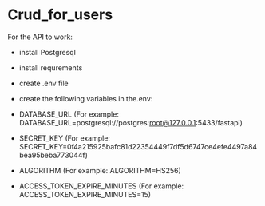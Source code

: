 # Crud_for_users

For the API to work:

- install Postgresql
- install requrements
- create .env file 
- create the following variables in the.env:

- DATABASE_URL (For example: DATABASE_URL=postgresql://postgres:root@127.0.0.1:5433/fastapi)
- SECRET_KEY (For example: SECRET_KEY=0f4a215925bafc81d22354449f7df5d6747ce4efe4497a84bea95beba773044f)
- ALGORITHM (For example: ALGORITHM=HS256)
- ACCESS_TOKEN_EXPIRE_MINUTES (For example: ACCESS_TOKEN_EXPIRE_MINUTES=15)
